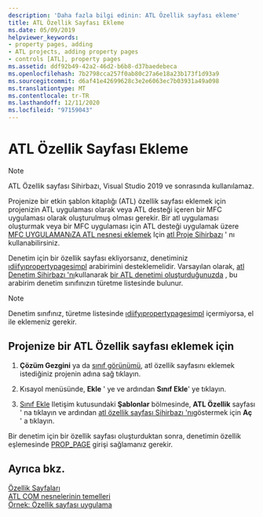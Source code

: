 ```yaml
---
description: 'Daha fazla bilgi edinin: ATL Özellik sayfası ekleme'
title: ATL Özellik Sayfası Ekleme
ms.date: 05/09/2019
helpviewer_keywords:
- property pages, adding
- ATL projects, adding property pages
- controls [ATL], property pages
ms.assetid: ddf92b49-42a2-46d2-b6b8-d37baedebeca
ms.openlocfilehash: 7b2798cca257f0ab80c27a6e18a23b173f1d93a9
ms.sourcegitcommit: d6af41e42699628c3e2e6063ec7b03931a49a098
ms.translationtype: MT
ms.contentlocale: tr-TR
ms.lasthandoff: 12/11/2020
ms.locfileid: "97159043"
---
```

# <a name="adding-an-atl-property-page"></a>ATL Özellik Sayfası Ekleme

> [!NOTE]
> ATL Özellik sayfası Sihirbazı, Visual Studio 2019 ve sonrasında kullanılamaz.

Projenize bir etkin şablon kitaplığı (ATL) özellik sayfası eklemek için projenizin ATL uygulaması olarak veya ATL desteği içeren bir MFC uygulaması olarak oluşturulmuş olması gerekir. Bir atl uygulaması oluşturmak veya bir MFC uygulaması için ATL desteği uygulamak üzere [MFC UYGULAMANıZA ATL nesnesi eklemek](../../mfc/reference/adding-atl-support-to-your-mfc-project.md) Için [atl Proje Sihirbazı](../../atl/reference/atl-project-wizard.md) ' nı kullanabilirsiniz.

Denetim için bir özellik sayfası ekliyorsanız, denetiminiz [ıdiifyıpropertypagesimpl](../../atl/reference/ispecifypropertypagesimpl-class.md) arabirimini desteklemelidir. Varsayılan olarak, [atl Denetim Sihirbazı 'nı](../../atl/reference/atl-control-wizard.md)kullanarak [bir ATL denetimi oluşturduğunuzda](../../atl/reference/adding-an-atl-control.md) , bu arabirim denetim sınıfınızın türetme listesinde bulunur.

> [!NOTE]
> Denetim sınıfınız, türetme listesinde [ıdiifyıpropertypagesimpl](../../atl/reference/ispecifypropertypagesimpl-class.md) içermiyorsa, el ile eklemeniz gerekir.

## <a name="to-add-an-atl-property-page-to-your-project"></a>Projenize bir ATL Özellik sayfası eklemek için

1. **Çözüm Gezgini** ya da [sınıf görünümü](/visualstudio/ide/viewing-the-structure-of-code), atl özellik sayfasını eklemek istediğiniz projenin adına sağ tıklayın.

1. Kısayol menüsünde, **Ekle** ' ye ve ardından **Sınıf Ekle**' ye tıklayın.

1. [Sınıf Ekle](../../ide/adding-a-class-visual-cpp.md#add-class-dialog-box) Iletişim kutusundaki **Şablonlar** bölmesinde, **ATL Özellik** sayfası ' na tıklayın ve ardından [atl özellik sayfası Sihirbazı 'nı](../../atl/reference/atl-property-page-wizard.md)göstermek için **Aç** ' a tıklayın.

Bir denetim için bir özellik sayfası oluşturduktan sonra, denetimin özellik eşlemesinde [PROP_PAGE](property-map-macros.md#prop_page) girişi sağlamanız gerekir.

## <a name="see-also"></a>Ayrıca bkz.

[Özellik Sayfaları](../../atl/atl-com-property-pages.md)<br/>
[ATL COM nesnelerinin temelleri](../../atl/fundamentals-of-atl-com-objects.md)<br/>
[Örnek: Özellik sayfası uygulama](../../atl/example-implementing-a-property-page.md)
